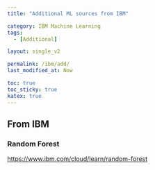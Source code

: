 ```yaml
---
title: "Additional ML sources from IBM"

category: IBM Machine Learning
tags:
  - [Additional]

layout: single_v2

permalink: /ibm/add/
last_modified_at: Now

toc: true
toc_sticky: true
katex: true
---
```


## From IBM
### Random Forest
https://www.ibm.com/cloud/learn/random-forest